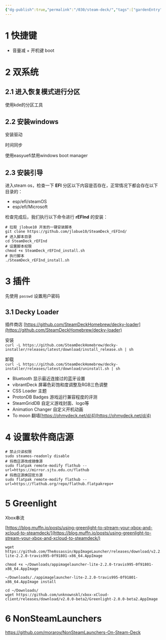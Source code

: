 ```yaml
---
{"dg-publish":true,"permalink":"/030/steam-deck/","tags":["gardenEntry"]}
---
```


# 1 快捷键

- 音量减 + 开机键 boot

# 2 双系统

## 2.1 进入恢复模式进行分区

使用kde的分区工具

## 2.2 安装windows

安装驱动

时间同步

使用easyuefi禁用windows boot manager

## 2.3 安装引导

进入steam os，检查一下 **EFI** 分区以下内容是否存在，正常情况下都会存在以下目录的：

- esp/efi/steamOS
- esp/efi/Microsoft

检查完成后，我们执行以下命令进行 **rEFInd** 的安装：

```text-plain
# 拉取 jlobue10 开发的一键安装脚本
git clone https://github.com/jlobue10/SteamDeck_rEFInd/
# 进入脚本目录
cd SteamDeck_rEFInd
# 设置脚本权限
chmod +x SteamDeck_rEFInd_install.sh
# 执行脚本
./SteamDeck_rEFInd_install.sh
```
# 3 插件

先使用 `passwd` 设置用户密码

## 3.1 Decky Loader

插件商店 [https://github.com/SteamDeckHomebrew/decky-loader](https://github.com/SteamDeckHomebrew/decky-loader)

安装  
`curl -L https://github.com/SteamDeckHomebrew/decky-installer/releases/latest/download/install_release.sh | sh`

卸载  
`curl -L https://github.com/SteamDeckHomebrew/decky-installer/releases/latest/download/uninstall.sh | sh`

- Bluetooth 显示最近连接过的蓝牙设置
- vibrantDeck 屏幕色彩饱和度调整及RGB三色调整
- CSS Loader 主题
- ProtonDB Badges 游戏运行兼容程度的评测
- SteamGridDB 自定义游戏封面、logo等
- Animation Changer 自定义开机动画
- To moon 翻墙[https://ohmydeck.net/d/4](https://ohmydeck.net/d/4)

# 4 设置软件商店源

```text-plain
# 禁止只读权限
sudo steamos-readonly disable
# 将商店源改成镜像源
sudo flatpak remote-modify flathub --url=https://mirror.sjtu.edu.cn/flathub
# 将商店源换回官方源
sudo flatpak remote-modify flathub --url=https://flathub.org/repo/flathub.flatpakrepo+
```

# 5 Greenlight

Xbox串流

[https://blog.muffn.io/posts/using-greenlight-to-stream-your-xbox-and-xcloud-to-steamdeck/](https://blog.muffn.io/posts/using-greenlight-to-stream-your-xbox-and-xcloud-to-steamdeck/)

```text-plain
wget https://github.com/TheAssassin/AppImageLauncher/releases/download/v2.2.0/appimagelauncher-lite-2.2.0-travis995-0f91801-x86_64.AppImage

chmod +x ~/Downloads/appimagelauncher-lite-2.2.0-travis995-0f91801-x86_64.AppImage

~/Downloads/./appimagelauncher-lite-2.2.0-travis995-0f91801-x86_64.AppImage install

cd ~/Downloads/
wget https://github.com/unknownskl/xbox-xCloud-client/releases/download/v2.0.0-beta2/Greenlight-2.0.0-beta2.AppImage
```

# 6 NonSteamLaunchers

https://github.com/moraroy/NonSteamLaunchers-On-Steam-Deck



